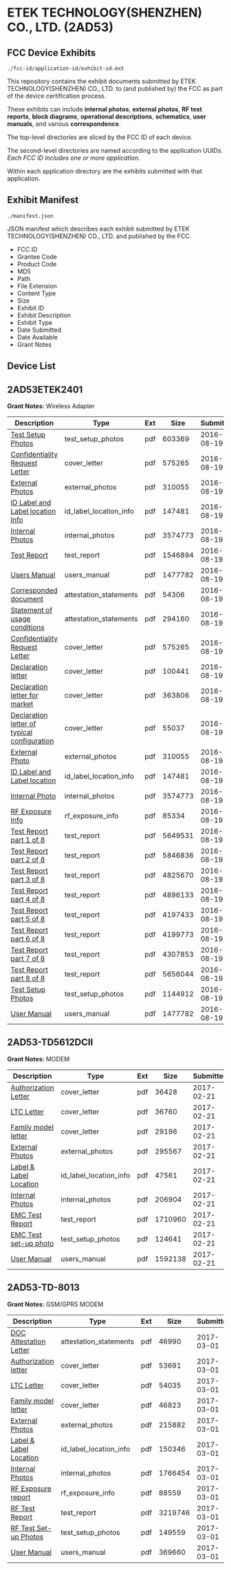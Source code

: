 # ETEK TECHNOLOGY(SHENZHEN) CO., LTD. (2AD53)
## FCC Device Exhibits

```
./fcc-id/application-id/exhibit-id.ext
```

This repository contains the exhibit documents submitted by ETEK TECHNOLOGY(SHENZHEN) CO., LTD. to (and published by) the FCC as part of the device certification process.

These exhibits can include **internal photos**, **external photos**, **RF test reports**, **block diagrams**, **operational descriptions**, **schematics**, **user manuals**, and various **correspondence**.

The top-level directories are sliced by the FCC ID of each device.

The second-level directories are named according to the application UUIDs. *Each FCC ID includes one or more application.*

Within each application directory are the exhibits submitted with that application. 

## Exhibit Manifest

```
./manifest.json
```

JSON manifest which describes each exhibit submitted by ETEK TECHNOLOGY(SHENZHEN) CO., LTD. and published by the FCC.

- FCC ID
- Grantee Code
- Product Code
- MD5
- Path
- File Extension
- Content Type
- Size
- Exhibit ID
- Exhibit Description
- Exhibit Type
- Date Submitted
- Date Available
- Grant Notes

## Device List
## 2AD53ETEK2401
**Grant Notes:** Wireless Adapter

| Description | Type | Ext | Size | Submitted | Available |
| ----------- | ---- | --- | ---- | --------- | --------- |
| [Test Setup Photos](2AD53ETEK2401/30c853ce80b79f6625a51e92a94b224f/3104551.pdf) | test_setup_photos | pdf | 603369 | 2016-08-19 | 2016-08-22 |
| [Confidentiality Request Letter](2AD53ETEK2401/30c853ce80b79f6625a51e92a94b224f/3104497.pdf) | cover_letter | pdf | 575265 | 2016-08-19 | 2016-08-22 |
| [External Photos](2AD53ETEK2401/30c853ce80b79f6625a51e92a94b224f/3104502.pdf) | external_photos | pdf | 310055 | 2016-08-19 | 2016-08-22 |
| [ID Label and Label location Info](2AD53ETEK2401/30c853ce80b79f6625a51e92a94b224f/3104503.pdf) | id_label_location_info | pdf | 147481 | 2016-08-19 | 2016-08-22 |
| [Internal Photos](2AD53ETEK2401/30c853ce80b79f6625a51e92a94b224f/3104504.pdf) | internal_photos | pdf | 3574773 | 2016-08-19 | 2016-10-06 |
| [Test Report](2AD53ETEK2401/30c853ce80b79f6625a51e92a94b224f/3104550.pdf) | test_report | pdf | 1546894 | 2016-08-19 | 2016-08-22 |
| [Users Manual](2AD53ETEK2401/30c853ce80b79f6625a51e92a94b224f/3104518.pdf) | users_manual | pdf | 1477782 | 2016-08-19 | 2016-10-06 |
| [Corresponded document](2AD53ETEK2401/adc64229e588be678e356a9509dc2587/3104495.pdf) | attestation_statements | pdf | 54306 | 2016-08-19 | 2016-08-22 |
| [Statement of usage conditions](2AD53ETEK2401/adc64229e588be678e356a9509dc2587/3104496.pdf) | attestation_statements | pdf | 294160 | 2016-08-19 | 2016-08-22 |
| [Confidentiality Request Letter](2AD53ETEK2401/adc64229e588be678e356a9509dc2587/3104497.pdf) | cover_letter | pdf | 575265 | 2016-08-19 | 2016-08-22 |
| [Declaration letter](2AD53ETEK2401/adc64229e588be678e356a9509dc2587/3104498.pdf) | cover_letter | pdf | 100441 | 2016-08-19 | 2016-08-22 |
| [Declaration letter for market](2AD53ETEK2401/adc64229e588be678e356a9509dc2587/3104499.pdf) | cover_letter | pdf | 363806 | 2016-08-19 | 2016-08-22 |
| [Declaration letter of typical configuration](2AD53ETEK2401/adc64229e588be678e356a9509dc2587/3104500.pdf) | cover_letter | pdf | 55037 | 2016-08-19 | 2016-08-22 |
| [External Photo](2AD53ETEK2401/adc64229e588be678e356a9509dc2587/3104502.pdf) | external_photos | pdf | 310055 | 2016-08-19 | 2016-08-22 |
| [ID Label and Label location](2AD53ETEK2401/adc64229e588be678e356a9509dc2587/3104503.pdf) | id_label_location_info | pdf | 147481 | 2016-08-19 | 2016-08-22 |
| [Internal Photo](2AD53ETEK2401/adc64229e588be678e356a9509dc2587/3104504.pdf) | internal_photos | pdf | 3574773 | 2016-08-19 | 2016-10-06 |
| [RF Exposure Info](2AD53ETEK2401/adc64229e588be678e356a9509dc2587/3104508.pdf) | rf_exposure_info | pdf | 85334 | 2016-08-19 | 2016-08-22 |
| [Test Report part 1 of 8](2AD53ETEK2401/adc64229e588be678e356a9509dc2587/3104509.pdf) | test_report | pdf | 5649531 | 2016-08-19 | 2016-08-22 |
| [Test Report part 2 of 8](2AD53ETEK2401/adc64229e588be678e356a9509dc2587/3104510.pdf) | test_report | pdf | 5846836 | 2016-08-19 | 2016-08-22 |
| [Test Report part 3 of 8](2AD53ETEK2401/adc64229e588be678e356a9509dc2587/3104511.pdf) | test_report | pdf | 4825670 | 2016-08-19 | 2016-08-22 |
| [Test Report part 4 of 8](2AD53ETEK2401/adc64229e588be678e356a9509dc2587/3104512.pdf) | test_report | pdf | 4896133 | 2016-08-19 | 2016-08-22 |
| [Test Report part 5 of 8](2AD53ETEK2401/adc64229e588be678e356a9509dc2587/3104513.pdf) | test_report | pdf | 4197433 | 2016-08-19 | 2016-08-22 |
| [Test Report part 6 of 8](2AD53ETEK2401/adc64229e588be678e356a9509dc2587/3104514.pdf) | test_report | pdf | 4199773 | 2016-08-19 | 2016-08-22 |
| [Test Report part 7 of 8](2AD53ETEK2401/adc64229e588be678e356a9509dc2587/3104515.pdf) | test_report | pdf | 4307853 | 2016-08-19 | 2016-08-22 |
| [Test Report part 8 of 8](2AD53ETEK2401/adc64229e588be678e356a9509dc2587/3104516.pdf) | test_report | pdf | 5656044 | 2016-08-19 | 2016-08-22 |
| [Test Setup Photos](2AD53ETEK2401/adc64229e588be678e356a9509dc2587/3104517.pdf) | test_setup_photos | pdf | 1144912 | 2016-08-19 | 2016-08-22 |
| [User Manual](2AD53ETEK2401/adc64229e588be678e356a9509dc2587/3104518.pdf) | users_manual | pdf | 1477782 | 2016-08-19 | 2016-10-06 |
## 2AD53-TD5612DCII
**Grant Notes:** MODEM

| Description | Type | Ext | Size | Submitted | Available |
| ----------- | ---- | --- | ---- | --------- | --------- |
| [Authorization Letter](2AD53-TD5612DCII/2860b7c6494592db8256ab4f2b5243b6/3289670.pdf) | cover_letter | pdf | 36428 | 2017-02-21 | 2017-02-21 |
| [LTC Letter](2AD53-TD5612DCII/2860b7c6494592db8256ab4f2b5243b6/3289671.pdf) | cover_letter | pdf | 36760 | 2017-02-21 | 2017-02-21 |
| [Family model letter](2AD53-TD5612DCII/2860b7c6494592db8256ab4f2b5243b6/3289672.pdf) | cover_letter | pdf | 29196 | 2017-02-21 | 2017-02-21 |
| [External Photos](2AD53-TD5612DCII/2860b7c6494592db8256ab4f2b5243b6/3289673.pdf) | external_photos | pdf | 295567 | 2017-02-21 | 2017-02-21 |
| [Label & Label Location](2AD53-TD5612DCII/2860b7c6494592db8256ab4f2b5243b6/3289674.pdf) | id_label_location_info | pdf | 47561 | 2017-02-21 | 2017-02-21 |
| [Internal Photos](2AD53-TD5612DCII/2860b7c6494592db8256ab4f2b5243b6/3289675.pdf) | internal_photos | pdf | 206904 | 2017-02-21 | 2017-02-21 |
| [EMC Test Report](2AD53-TD5612DCII/2860b7c6494592db8256ab4f2b5243b6/3289678.pdf) | test_report | pdf | 1710960 | 2017-02-21 | 2017-02-21 |
| [EMC Test set-up photo](2AD53-TD5612DCII/2860b7c6494592db8256ab4f2b5243b6/3289679.pdf) | test_setup_photos | pdf | 124641 | 2017-02-21 | 2017-02-21 |
| [User Manual](2AD53-TD5612DCII/2860b7c6494592db8256ab4f2b5243b6/3289680.pdf) | users_manual | pdf | 1592138 | 2017-02-21 | 2017-02-21 |
## 2AD53-TD-8013
**Grant Notes:** GSM/GPRS MODEM

| Description | Type | Ext | Size | Submitted | Available |
| ----------- | ---- | --- | ---- | --------- | --------- |
| [DOC Attestation Letter](2AD53-TD-8013/55a84f617ade673076178a44f9a3b765/3299552.pdf) | attestation_statements | pdf | 46990 | 2017-03-01 | 2017-03-01 |
| [Authorization letter](2AD53-TD-8013/55a84f617ade673076178a44f9a3b765/3299554.pdf) | cover_letter | pdf | 53691 | 2017-03-01 | 2017-03-01 |
| [LTC Letter](2AD53-TD-8013/55a84f617ade673076178a44f9a3b765/3299555.pdf) | cover_letter | pdf | 54035 | 2017-03-01 | 2017-03-01 |
| [Family model letter](2AD53-TD-8013/55a84f617ade673076178a44f9a3b765/3299556.pdf) | cover_letter | pdf | 46823 | 2017-03-01 | 2017-03-01 |
| [External Photos](2AD53-TD-8013/55a84f617ade673076178a44f9a3b765/3299557.pdf) | external_photos | pdf | 215882 | 2017-03-01 | 2017-03-01 |
| [Label & Label Location](2AD53-TD-8013/55a84f617ade673076178a44f9a3b765/3299558.pdf) | id_label_location_info | pdf | 150346 | 2017-03-01 | 2017-03-01 |
| [Internal Photos](2AD53-TD-8013/55a84f617ade673076178a44f9a3b765/3299559.pdf) | internal_photos | pdf | 1766454 | 2017-03-01 | 2017-03-01 |
| [RF Exposure report](2AD53-TD-8013/55a84f617ade673076178a44f9a3b765/3299563.pdf) | rf_exposure_info | pdf | 88559 | 2017-03-01 | 2017-03-01 |
| [RF Test Report](2AD53-TD-8013/55a84f617ade673076178a44f9a3b765/3299565.pdf) | test_report | pdf | 3219746 | 2017-03-01 | 2017-03-01 |
| [RF Test Set-up Photos](2AD53-TD-8013/55a84f617ade673076178a44f9a3b765/3299566.pdf) | test_setup_photos | pdf | 149559 | 2017-03-01 | 2017-03-01 |
| [User Manual](2AD53-TD-8013/55a84f617ade673076178a44f9a3b765/3299567.pdf) | users_manual | pdf | 369660 | 2017-03-01 | 2017-03-01 |
